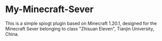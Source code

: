 # My-Minecraft-Sever

This is a simple spiogt plugin based on Minecraft 1.20.1, designed for the Minecraft Sever belonging to class "Zhisuan Eleven", Tianjin University, China.